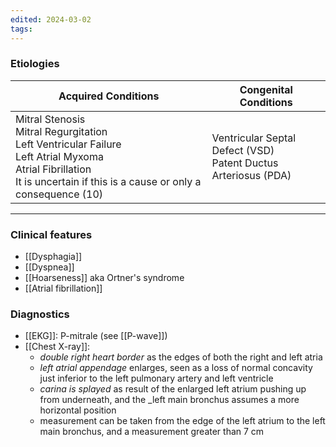```yaml
---
edited: 2024-03-02
tags:
---
```


### Etiologies

| **Acquired Conditions**         | **Congenital Conditions**       |
|---------------------------------|---------------------------------|
| Mitral Stenosis<br>Mitral Regurgitation<br>Left Ventricular Failure<br>Left Atrial Myxoma<br>Atrial Fibrillation<br>It is uncertain if this is a cause or only a consequence (10) | Ventricular Septal Defect (VSD)<br>Patent Ductus Arteriosus (PDA) |

---
### Clinical features
- [[Dysphagia]] 
- [[Dyspnea]]
- [[Hoarseness]] aka  Ortner's syndrome
- [[Atrial fibrillation]] 
### Diagnostics
- [[EKG]]: P-mitrale (see [[P-wave]])
- [[Chest X-ray]]: 
	- _double right heart border_ as the edges of both the right and left atria
	-  _left atrial appendage_ enlarges, seen as a loss of normal concavity just inferior to the left pulmonary artery and left ventricle 
	- _carina is splayed_ as result of the enlarged left atrium pushing up from underneath, and the _left main bronchus assumes a more horizontal position
	- measurement can be taken from the edge of the left atrium to the left main bronchus, and a measurement greater than 7 cm


